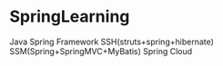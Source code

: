 # SpringLearning
Java Spring Framework
SSH(struts+spring+hibernate)
SSM(Spring+SpringMVC+MyBatis)
Spring Cloud
